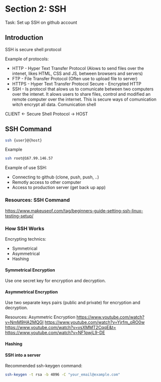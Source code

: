 # Section 2: SSH

Task: Set up SSH on github account

## Introduction

SSH is secure shell protocol

Example of protocols:

* HTTP - Hyper Text Transfer Protocol (Alows to send files over the intenet, likes HTML, CSS and JS, between browsers and servers)
* FTP - File Transfer Protocol (Often use to upload file to server)
* HTTPS - Hyper Text Transfer Protocol Secure - Encrypted HTTP
* SSH - Is protocol that alows us to comunicate between two computers over the intenet. It alows users to share files, control and modified an remote computer over the internet. This is secure ways of comunication witch encrypt all data. Comunication shell

CLIENT <- Secure Shell Protocol -> HOST

## SSH Command

```bash
ssh {user}@{host}
```

Example

```bash
ssh root@167.99.146.57
```

Example of use SSH:

* Connecting to github (clone, push, push, ..)
* Remotly access to other computer
* Access to production server (get back up app)

### Resources: SSH Command

<https://www.makeuseof.com/tag/beginners-guide-setting-ssh-linux-testing-setup/>

### How SSH Works

Encrypting technics:

* Symmetrical
* Asymmetrical
* Hashing

#### Symmetrical Encryption

Use one secret key for encryption and decryption.

#### Asymmetrical Encryption

Use two separate keys pairs (public and private) for encryption and decryption.

Resources: Asymmetric Encryption
<https://www.youtube.com/watch?v=NmM9HA2MQGI>
<https://www.youtube.com/watch?v=Yjrfm_oRO0w>
<https://www.youtube.com/watch?v=vsXMMT2CqqE&t=>
<https://www.youtube.com/watch?v=NF1pwjL9-DE>

#### Hashing

#### SSH into a server

Recommended ssh-keygen command:

```bash
ssh-keygen -t rsa -b 4096 -C "your_email@example.com"
```
